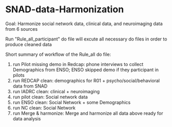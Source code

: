 # SNAD-data-Harmonization

Goal: Harmonize social network data, clinical data, and neuroimaging data from 6 sources

Run "Rule_all_participant" do file will excute all necessary do files in order to produce cleaned data

Short summary of workflow of the Rule_all do file:
1. run Pilot missing demo in Redcap: phone interviews to collect Demographics from ENSO; ENSO skipped demo if they participant in pilots
2. run REDCAP clean: demographics for R01 + psycho/social/behavioral data from SNAD
3. run IADRC clean: clinical + neuroimaging
4. run pilot clean: Social network data
5. run ENSO clean: Social Network + some Demographics
6. run NC clean: Social Network 
7. run Merge & harmonize: Merge and harmonize all data above ready for data analysis 
